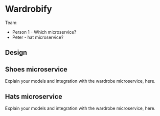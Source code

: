 # Wardrobify

Team:

* Person 1 - Which microservice?
* Peter  - hat microservice?

## Design

## Shoes microservice

Explain your models and integration with the wardrobe
microservice, here.

## Hats microservice

Explain your models and integration with the wardrobe
microservice, here.
